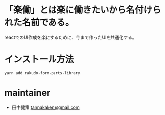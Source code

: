 # 「楽働」とは楽に働きたいから名付けられた名前である。

reactでのUI作成を楽にするために、今まで作ったUIを共通化する。

# インストール方法

    yarn add rakudo-form-parts-library

# maintainer

- 田中健策 <tannakaken@gmail.com>
